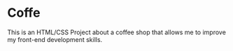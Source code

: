 # Coffe
This is an HTML/CSS Project about a coffee shop that allows me to improve my front-end development skills.
